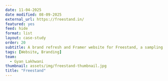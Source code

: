 ```yaml
---
date: 11-04-2025
date modified: 08-09-2025
external_url: https://freestand.in/
featured: yes
feed: hide
format: list
layout: case-study
order: 20
subtitle: A brand refresh and Framer website for Freestand, a sampling solutions provider for FMCG brands in India.
tags: [Website, Branding]
team:
  - Gyan Lakhwani
thumbnail: assets/img/freestand-thumbnail.jpg
title: "Freestand"
---
```

